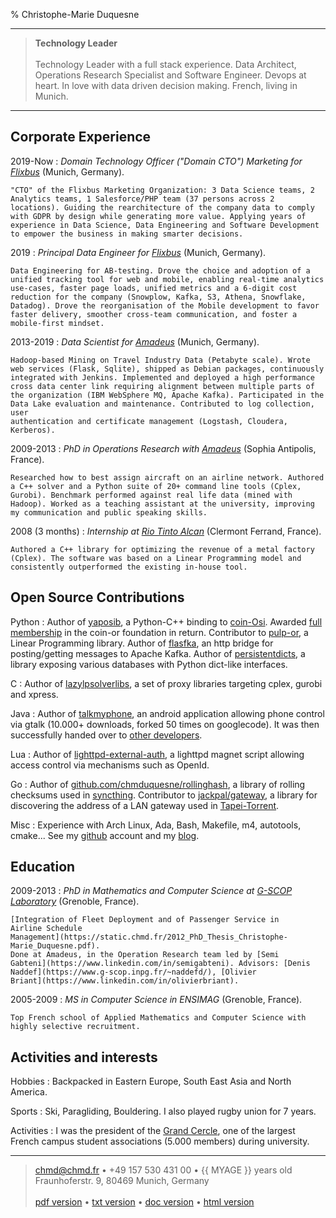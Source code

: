 % Christophe-Marie Duquesne

----

> **Technology Leader**
> \
> \
> Technology Leader with a full stack experience. Data Architect,
> Operations Research Specialist and Software Engineer. Devops at heart.
> In love with data driven decision making. French, living in Munich.

----

Corporate Experience
--------------------

2019-Now
:   *Domain Technology Officer ("Domain CTO") Marketing for [Flixbus](https://flixbus.com)*
    (Munich, Germany).

    "CTO" of the Flixbus Marketing Organization: 3 Data Science teams, 2
    Analytics teams, 1 Salesforce/PHP team (37 persons across 2
    locations). Guiding the rearchitecture of the company data to comply
    with GDPR by design while generating more value. Applying years of
    experience in Data Science, Data Engineering and Software Development
    to empower the business in making smarter decisions.

2019
:   *Principal Data Engineer for [Flixbus](https://flixbus.com)*
    (Munich, Germany).

    Data Engineering for AB-testing. Drove the choice and adoption of a
    unified tracking tool for web and mobile, enabling real-time analytics
    use-cases, faster page loads, unified metrics and a 6-digit cost
    reduction for the company (Snowplow, Kafka, S3, Athena, Snowflake,
    Datadog). Drove the reorganisation of the Mobile development to favor
    faster delivery, smoother cross-team communication, and foster a
    mobile-first mindset.

2013-2019
:   *Data Scientist for [Amadeus](https://amadeus.com)*
    (Munich, Germany).

    Hadoop-based Mining on Travel Industry Data (Petabyte scale). Wrote
    web services (Flask, Sqlite), shipped as Debian packages, continuously
    integrated with Jenkins. Implemented and deployed a high performance
    cross data center link requiring alignment between multiple parts of
    the organization (IBM WebSphere MQ, Apache Kafka). Participated in the
    Data Lake evaluation and maintenance. Contributed to log collection, user
    authentication and certificate management (Logstash, Cloudera, Kerberos).

2009-2013
:   *PhD in Operations Research with [Amadeus](https://amadeus.com)*
    (Sophia Antipolis, France).

    Researched how to best assign aircraft on an airline network. Authored
    a C++ solver and a Python suite of 20+ command line tools (Cplex,
    Gurobi). Benchmark performed against real life data (mined with
    Hadoop). Worked as a teaching assistant at the university, improving
    my communication and public speaking skills.

2008 (3 months)
:   *Internship at [Rio Tinto Alcan](https://www.riotintoalcan.com/)*
    (Clermont Ferrand, France).

    Authored a C++ library for optimizing the revenue of a metal factory
    (Cplex). The software was based on a Linear Programming model and
    consistently outperformed the existing in-house tool.

Open Source Contributions
-------------------------

Python
:   Author of
    [yaposib](https://yaposib.readthedocs.org/en/latest/index.html), a
    Python-C++ binding to [coin-Osi](https://projects.coin-or.org/Osi).
    Awarded [full membership](https://www.coin-or.org/members.html) in the
    coin-or foundation in return.
    Contributor to [pulp-or](https://pythonhosted.org/PuLP/), a Linear
    Programming library. Author of
    [flasfka](https://github.com/travel-intelligence/flasfka), an http
    bridge for posting/getting messages to Apache Kafka. Author of
    [persistentdicts](https://github.com/chmduquesne/persistentdicts), a
    library exposing various databases with Python dict-like interfaces.

C
:   Author of
    [lazylpsolverlibs](https://github.com/chmduquesne/lazylpsolverlibs), a
    set of proxy libraries targeting cplex, gurobi and xpress.

Java
:   Author of [talkmyphone](https://github.com/chmduquesne/talkmyphone), an
    android application allowing phone control via gtalk (10.000+
    downloads, forked 50 times on googlecode). It was then successfully
    handed over to [other developers](https://github.com/Yakoo63/GTalkSMS).

Lua
:   Author of
    [lighttpd-external-auth](https://github.com/chmduquesne/lighttpd-external-auth),
    a lighttpd magnet script allowing access control via mechanisms such as
    OpenId.

Go
:   Author of
    [github.com/chmduquesne/rollinghash](https://github.com/chmduquesne/rollinghash),
    a library of rolling checksums used in
    [syncthing](https://syncthing.net/). Contributor to
    [jackpal/gateway](https://github.com/jackpal/gateway), a library for
    discovering the address of a LAN gateway used in
    [Tapei-Torrent](https://github.com/jackpal/Taipei-Torrent).

Misc
:   Experience with Arch Linux, Ada, Bash, Makefile, m4, autotools,
    cmake...  See my [github](https://github.com/chmduquesne) account and my
    [blog](https://blog.chmd.fr).


Education
---------

2009-2013
:   *PhD in Mathematics and Computer Science at [G-SCOP
    Laboratory](https://www.g-scop.grenoble-inp.fr/)*
    (Grenoble, France).

    [Integration of Fleet Deployment and of Passenger Service in
    Airline Schedule
    Management](https://static.chmd.fr/2012_PhD_Thesis_Christophe-Marie_Duquesne.pdf).
    Done at Amadeus, in the Operation Research team led by [Semi
    Gabteni](https://www.linkedin.com/in/semigabteni). Advisors: [Denis
    Naddef](https://www.g-scop.inpg.fr/~naddefd/), [Olivier
    Briant](https://www.linkedin.com/in/olivierbriant).

2005-2009
:   *MS in Computer Science in ENSIMAG* (Grenoble, France).

    Top French school of Applied Mathematics and Computer Science with
    highly selective recruitment.

Activities and interests
------------------------

Hobbies
:   Backpacked in Eastern Europe, South East Asia and North
    America.

Sports
:   Ski, Paragliding, Bouldering. I also played rugby union for 7 years.

Activities
:   I was the president of the [Grand
    Cercle](http://grandcercle.org), one of the largest French
    campus student associations (5.000 members) during university.

----

> <chmd@chmd.fr> • +49 157 530 431 00 • {{ MYAGE }} years old\
> Fraunhoferstr. 9, 80469 Munich, Germany\
> \
> [pdf version](https://resume.chmd.fr/index.pdf) •
> [txt version](https://resume.chmd.fr/index.txt) •
> [doc version](https://resume.chmd.fr/index.docx) •
> [html version](https://resume.chmd.fr/index.html)
